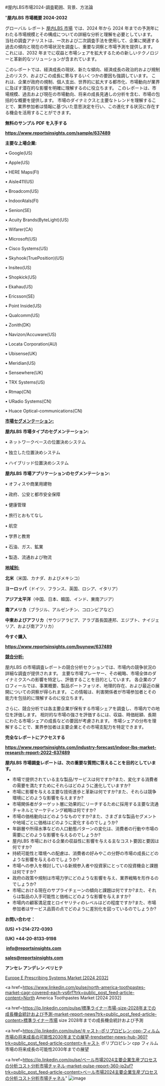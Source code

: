 #屋内LBS市場2024-調査範囲、背景、方法論

"<strong>屋内LBS 市場概要 2024-2032</strong>

グローバル レポート <a href=https://www.reportsinsights.com/sample/637489>屋内LBS 市場</a> では、2024 年から 2024 年までの予測年にわたる市場規模とその構成についての詳細な分析と理解を必要としています。 当社の調査アナリストは、一次および二次調査手法を使用して、企業に関連する過去の傾向と現在の市場状況を調査し、重要な洞察と市場予測を提供します。 これには、2032 年までに収益と市場シェアを拡大​​するための新しいテクノロジーと革新的なソリューションが含まれています。

このレポートでは、経済成長の現状、新たな傾向、経済成長の政治的および規制上のリスク、およびこの成長に寄与するいくつかの要因も強調しています。 これは、企業が政府の規制、個人支出、世界的に拡大する都市化、市場動向が業界に及ぼす潜在的な影響を明確に理解するのに役立ちます。 このレポートは、市場規模、過去および現在の市場動向、将来の成長見通しの分析を含む、市場の包括的な概要を提供します。 市場のダイナミクスと主要なトレンドを理解することで、業界参加者は情報に基づいた意思決定を行い、この進化する状況に存在する機会を活用することができます。

<strong><b>無料のサンプル PDF を入手する</b></strong>

<a href=https://www.reportsinsights.com/sample/637489><strong><u>https://www.reportsinsights.com/sample/637489</u></strong></a>

<strong>主要な上場企業:</strong>

• Google(US)

• Apple(US)

• HERE Maps(FI)

• Aisle411(US)

• Broadcom(US)

• IndoorAtals(FI)

• Senion(SE)

• Acuity Brands(ByteLight)(US)

• Wifarer(CA)

• Microsoft(US)

• Cisco Systems(US)

• Skyhook(TruePosition)(US)

• Insiteo(US)

• Shopkick(US)

• Ekahau(US)

• Ericsson(SE)

• Point Inside(US)

• Qualcomm(US)

• Zonith(DK)

• Navizon/Accuware(US)

• Locata Corporation(AU)

• Ubisense(UK)

• Meridian(US)

• Sensewhere(UK)

• TRX Systems(US)

• Rtmap(CN)

• URadio Systems(CN)

• Huace Optical-communications(CN)

<strong><u>市場セグメンテーション</u></strong><strong><u>:</u></strong>

<strong>屋内LBS 市場タイプのセグメンテーション:</strong>

• ネットワークベースの位置決めシステム

• 独立した位置決めシステム

• ハイブリッド位置決めシステム

<strong>屋内LBS 市場アプリケーションのセグメンテーション:</strong>

• オフィスや商業用建物

• 政府、公安と都市安全保障

• 健康管理

• 旅行とおもてなし

• 航空

• 学界と教育

• 石油、ガス、鉱業

• 製造、流通および物流

<strong><u>地域別</u></strong><strong><u>:</u></strong>

<strong>北米</strong>（米国、カナダ、およびメキシコ）

<strong>ヨーロッパ</strong>（ドイツ、フランス、英国、ロシア、イタリア）

<strong>アジア太平洋</strong>（中国、日本、韓国、インド、東南アジア）

<strong>南アメリカ</strong>（ブラジル、アルゼンチン、コロンビアなど）

<strong>中東およびアフリカ</strong>（サウジアラビア、アラブ首長国連邦、エジプト、ナイジェリア、および南アフリカ）

<strong>今すぐ購入</strong>

<a href=https://www.reportsinsights.com/buynow/637489><strong><u>https://www.reportsinsights.com/buynow/637489</u></strong></a>

<strong><u>競合分析:</u></strong>

屋内LBS の市場調査レポートの競合分析セクションでは、市場内の競争状況の詳細な調査が提供されます。 主要な市場プレーヤー、その戦略、市場全体のダイナミクスへの影響を特定し、評価することを目的としています。 各企業のプロフィールでは、事業概要、製品ポートフォリオ、地理的存在、および最近の展開についての洞察が得られます。 この情報は、利害関係者が市場参加者とその能力を包括的に理解するのに役立ちます。

さらに、競合分析では各主要企業が保有する市場シェアを調査し、市場内での地位を評価します。 相対的な市場の強さを評価するには、収益、時価総額、長期にわたる市場シェアの成長などの要因が考慮されます。 市場シェアの分布を理解することで、業界参加者は主要企業とその市場支配力を特定できます。

<strong>完全なレポートにアクセスする</strong>

<a href=https://www.reportsinsights.com/industry-forecast/indoor-lbs-market-research-report-2022-637489><strong><u><b>https://www.reportsinsights.com/industry-forecast/indoor-lbs-market-research-report-2022-637489</b></u></strong></a>

<strong><b>屋内LBS 市場調査レポートは、次の重要な質問に答えることを目的としています。</b></strong>
<ul>
  <li>市場で提供されている主な製品/サービスは何ですか?また、変化する消費者の需要を満たすためにそれらはどのように進化していますか?</li>
  <li>市場に影響を与える主要な技術進歩と革新は何ですか?また、それらは競争環境にどのような影響を与えますか?</li>
  <li>市場関係者がターゲット層に効果的にリーチするために採用する主要な流通チャネルとマーケティング戦略は何ですか?</li>
  <li>市場の価格動向はどのようなものですか?また、さまざまな製品セグメントや地域ごとに価格はどのように変化するのでしょうか?</li>
  <li>年齢層や所得水準などの人口動態パターンの変化は、消費者の行動や市場の需要にどのような影響を与えるのでしょうか?</li>
  <li>屋内LBS 市場における企業の収益性に影響を与える主なコスト要因と要因は何ですか?</li>
  <li>持続可能性と環境への配慮は、消費者の好みやこの分野の市場の成長にどのような影響を与えるのでしょうか?</li>
  <li>市場への参入を検討している新規参入者や投資家にとっての投資機会と課題は何ですか?</li>
  <li>政府の政策や規制は市場力学にどのような影響を与え、業界戦略を形作るのでしょうか?</li>
  <li>市場における現在のサプライチェーンの傾向と課題は何ですか?また、それらは製品の入手可能性と価格にどのような影響を与えますか?</li>
  <li>市場内の顧客満足度とロイヤリティのレベルはどの程度ですか?また、市場参加者はサービス品質の点でどのように差別化を図っているのでしょうか?</li>
</ul>
<strong>お問い合わせ：</strong>

<strong>(US) +1-214-272-0393</strong>

<strong>(UK) +44-20-8133-9198</strong>

<strong> </strong><a href=info@reportsinsights.com><strong><u>info@reportsinsights.com</u></strong></a>

<a href=sales@reportsinsights.com><strong><u>sales@reportsinsights.com</u></strong></a>

<strong>アンセレ アンデレン ベリヒテ</strong>

<a href=https://www.linkedin.com/pulse/europe-e-prescribing-systems-markets-trends-growth-3oecc/>Europe E Prescribing Systems Market [2024 2032]</a>

<a href=https://www.linkedin.com/pulse/north-america-toothpastes-market-cagr-covered-each-vs6rf?trk=public_post_feed-article-content>North America Toothpastes Market [2024 2032]</a>

<a href=https://jp.linkedin.com/pulse/標準ライナー市場-size-2028年までの成長機会統計および予測-market-report-news?trk=public_post_feed-article-content>標準ライナー市場 size 2028年までの成長機会統計および予測</a>

<a href=https://jp.linkedin.com/pulse/キャスト-ポリプロピレン-cpp-フィルム市場の将来成長の可能性2030年までの展望-trendsetter-news-hub-360?trk=public_post_feed-article-content>キャスト ポリプロピレン cpp フィルム市場の将来成長の可能性2030年までの展望</a>

<a href=https://jp.linkedin.com/pulse/ベール市場2024主要企業生産プロセスの分析コスト分析市場チャネル-market-pulse-report-360-ip2uf?trk=public_post_feed-article-content>ベール市場2024主要企業生産プロセスの分析コスト分析市場チャネル</a>"
![image](https://github.com/aakesh123242/RIMarket/assets/158431203/de5b0e98-9827-4e9e-801a-c8ab329e4351)
